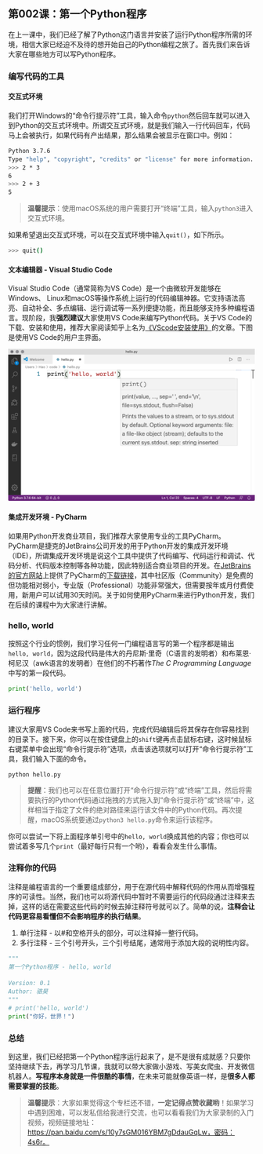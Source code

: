 ## 第002课：第一个Python程序

在上一课中，我们已经了解了Python这门语言并安装了运行Python程序所需的环境，相信大家已经迫不及待的想开始自己的Python编程之旅了。首先我们来告诉大家在哪些地方可以写Python程序。

### 编写代码的工具

#### 交互式环境

我们打开Windows的“命令行提示符”工具，输入命令`python`然后回车就可以进入到Python的交互式环境中。所谓交互式环境，就是我们输入一行代码回车，代码马上会被执行，如果代码有产出结果，那么结果会被显示在窗口中。例如：

```Bash
Python 3.7.6
Type "help", "copyright", "credits" or "license" for more information.
>>> 2 * 3
6
>>> 2 + 3
5
```

> **温馨提示**：使用macOS系统的用户需要打开“终端”工具，输入`python3`进入交互式环境。

如果希望退出交互式环境，可以在交互式环境中输入`quit()`，如下所示。

```Bash
>>> quit()
```

#### 文本编辑器 - Visual Studio Code

Visual Studio Code（通常简称为VS Code）是一个由微软开发能够在Windows、 Linux和macOS等操作系统上运行的代码编辑神器。它支持语法高亮、自动补全、多点编辑、运行调试等一系列便捷功能，而且能够支持多种编程语言。现阶段，我**强烈建议**大家使用VS Code来编写Python代码。关于VS Code的下载、安装和使用，推荐大家阅读知乎上名为[《VScode安装使用》](<https://zhuanlan.zhihu.com/p/106357123>)的文章。下图是使用VS Code的用户主界面。

![](res/vscode.png)

#### 集成开发环境 - PyCharm

如果用Python开发商业项目，我们推荐大家使用专业的工具PyCharm。PyCharm是捷克的JetBrains公司开发的用于Python开发的集成开发环境（IDE)，所谓集成开发环境是说这个工具中提供了代码编写、代码运行和调试、代码分析、代码版本控制等各种功能，因此特别适合商业项目的开发。在[JetBrains的官方网站](<https://www.jetbrains.com/>)上提供了PyCharm的[下载链接](<https://www.jetbrains.com/pycharm/download>)，其中社区版（Community）是免费的但功能相对弱小，专业版（Professional）功能非常强大，但需要按年或月付费使用，新用户可以试用30天时间。关于如何使用PyCharm来进行Python开发，我们在后续的课程中为大家进行讲解。

### hello, world

按照这个行业的惯例，我们学习任何一门编程语言写的第一个程序都是输出`hello, world`，因为这段代码是伟大的丹尼斯·里奇（C语言的发明者）和布莱恩·柯尼汉（awk语言的发明者）在他们的不朽著作*The C Programming Language*中写的第一段代码。

```Python
print('hello, world')
```

### 运行程序

建议大家用VS Code来书写上面的代码，完成代码编辑后将其保存在你容易找到的目录下。接下来，你可以在按住键盘上的`shift`键再点击鼠标右键，这时候鼠标右键菜单中会出现“命令行提示符”选项，点击该选项就可以打开“命令行提示符”工具，我们输入下面的命令。

```Shell
python hello.py
```

> **提醒**：我们也可以在任意位置打开“命令行提示符”或“终端”工具，然后将需要执行的Python代码通过拖拽的方式拖入到“命令行提示符”或“终端”中，这样相当于指定了文件的绝对路径来运行该文件中的Python代码。再次提醒，macOS系统要通过`python3 hello.py`命令来运行该程序。

你可以尝试一下将上面程序单引号中的`hello, world`换成其他的内容；你也可以尝试着多写几个`print`（最好每行只有一个哟），看看会发生什么事情。

### 注释你的代码

注释是编程语言的一个重要组成部分，用于在源代码中解释代码的作用从而增强程序的可读性。当然，我们也可以将源代码中暂时不需要运行的代码段通过注释来去掉，这样的话在需要这些代码的时候去掉注释符号就可以了。简单的说，**注释会让代码更容易看懂但不会影响程序的执行结果**。

1. 单行注释 - 以#和空格开头的部分，可以注释掉一整行代码。
2. 多行注释 - 三个引号开头，三个引号结尾，通常用于添加大段的说明性内容。

```Python
"""
第一个Python程序 - hello, world

Version: 0.1
Author: 骆昊
"""
# print('hello, world')
print("你好，世界！")
```

### 总结

到这里，我们已经把第一个Python程序运行起来了，是不是很有成就感？只要你坚持继续下去，再学习几节课，我就可以带大家做小游戏、写美女爬虫、开发微信机器人。**写程序本身就是一件很酷的事情**，在未来可能就像英语一样，是**很多人都需要掌握的技能**。

> **温馨提示**：大家如果觉得这个专栏还不错，**一定记得点赞收藏哟**！如果学习中遇到困难，可以发私信给我进行交流，也可以看看我们为大家录制的入门视频，视频链接地址：https://pan.baidu.com/s/10y7sGM016YBM7gDdauGqLw，密码：4s6r。